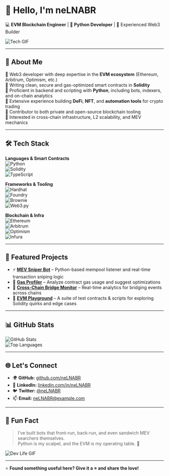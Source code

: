 # 👋 Hello, I'm neLNABR

💻 **EVM Blockchain Engineer** | 🐍 **Python Developer** | 🧠 Experienced Web3 Builder

![Tech GIF](https://raw.githubusercontent.com/saadeghi/saadeghi/master/dino.gif)

---

## 🧠 About Me  
🔹 Web3 developer with deep expertise in the **EVM ecosystem** (Ethereum, Arbitrum, Optimism, etc.)  
🔹 Writing clean, secure and gas-optimized smart contracts in **Solidity**  
🔹 Proficient in backend and scripting with **Python**, including bots, indexers, and on-chain analytics  
🔹 Extensive experience building **DeFi**, **NFT**, and **automation tools** for crypto trading  
🔹 Contributor to both private and open-source blockchain tooling  
🔹 Interested in cross-chain infrastructure, L2 scalability, and MEV mechanics  

---

## 🛠️ Tech Stack

**Languages & Smart Contracts**  
![Python](https://img.shields.io/badge/Python-3776AB?style=for-the-badge&logo=python&logoColor=white)  
![Solidity](https://img.shields.io/badge/Solidity-363636?style=for-the-badge&logo=solidity&logoColor=white)  
![TypeScript](https://img.shields.io/badge/TypeScript-007ACC?style=for-the-badge&logo=typescript&logoColor=white)  

**Frameworks & Tooling**  
![Hardhat](https://img.shields.io/badge/Hardhat-000000?style=for-the-badge&logo=ethereum&logoColor=yellow)  
![Foundry](https://img.shields.io/badge/Foundry-000000?style=for-the-badge&logo=forge&logoColor=white)  
![Brownie](https://img.shields.io/badge/Brownie-563d7c?style=for-the-badge&logo=ethereum&logoColor=white)  
![Web3.py](https://img.shields.io/badge/Web3.py-333333?style=for-the-badge&logo=python&logoColor=green)

**Blockchain & Infra**  
![Ethereum](https://img.shields.io/badge/Ethereum-3C3C3D?style=for-the-badge&logo=ethereum&logoColor=white)  
![Arbitrum](https://img.shields.io/badge/Arbitrum-28a0f0?style=for-the-badge&logo=arbitrum&logoColor=white)  
![Optimism](https://img.shields.io/badge/Optimism-FF0420?style=for-the-badge&logo=optimism&logoColor=white)  
![Infura](https://img.shields.io/badge/Infura-E84431?style=for-the-badge&logo=infura&logoColor=white)  

---

## 📂 Featured Projects  

- ⚡ **[MEV Sniper Bot](#)** – Python-based mempool listener and real-time transaction sniping logic  
- 🧮 **[Gas Profiler](#)** – Analyze contract gas usage and suggest optimizations  
- 🔗 **[Cross-Chain Bridge Monitor](#)** – Real-time analytics for bridging events across chains  
- 🧠 **[EVM Playground](#)** – A suite of test contracts & scripts for exploring Solidity quirks and edge cases  

---

## 📊 GitHub Stats

![GitHub Stats](https://github-readme-stats.vercel.app/api?username=neLNABR&show_icons=true&theme=tokyonight)  
![Top Languages](https://github-readme-stats.vercel.app/api/top-langs/?username=neLNABR&layout=compact&theme=tokyonight)

---

## 🌐 Let's Connect

- 🌍 **GitHub:** [github.com/neLNABR](https://github.com/neLNABR)  
- 💼 **LinkedIn:** [linkedin.com/in/neLNABR](#)  
- 🐦 **Twitter:** [@neLNABR](#)  
- 📫 **Email:** neLNABR@example.com  

---

## 🤖 Fun Fact  
> I’ve built bots that front-run, back-run, and even sandwich MEV searchers themselves.  
> Python is my scalpel, and the EVM is my operating table. 🧪  

![Dev Life GIF](https://media.giphy.com/media/YQitE4YNQNahy/giphy.gif)

---

⭐️ **Found something useful here? Give it a ⭐ and share the love!**
